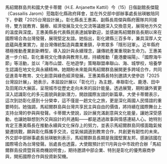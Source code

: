 馬紹爾群島共和國大使卡蒂爾（H.E. Anjanette Kattil）今（15）日偕副館長傑龍（Cassailis Jarom）蒞臨彰化縣政府拜會，並在外交部中部辦事處長翁瑛敏陪同下，參觀「2025台灣設計展」。彰化縣長王惠美、副縣長周傑與縣府團隊共同接待，雙方就教育、醫療、經濟發展及文化交流等議題深入交換意見，展現地方外交的溫度與深度。王惠美縣長代表縣民表達誠摯歡迎，並感謝馬紹爾群島長期以來在國際場合為台灣發聲，展現堅定友誼。她指出，彰化建縣三百多年，兼具深厚人文底蘊與產業實力，是台灣傳統製造與農業重鎮，孕育眾多「隱形冠軍」。近年縣府積極推動產業創新轉型，導入設計與永續理念，讓傳統產業重現新生命力。王惠美進一步介紹，彰化重視文化傳承與教育扎根，持續推動「鹿港慶端陽」、「國際海牛節」等活動，並以「海市山盟、在地遊學」策略聯盟串聯山、海、城學校，培養學生認識在地文化與永續精神。她期盼未來能與馬紹爾群島展開更多跨域合作，共同促進青年教育、文化創意與綠色經濟發展。王惠美縣長特別邀請大使參訪「2025台灣設計展」，她表示，本屆設計展以「彰化行」為主題，串聯彰化、鹿港、田中及田尾四大展區，呈現城市從歷史走向未來的設計能量。透過展覽，期盼讓外賓更深入認識彰化的多元面貌與創新潛力，開啟國際友誼的新篇章。大使卡蒂爾表示，這次到訪彰化感到十分榮幸，這不僅是一趟文化之旅，更是深化兩國人民情誼的重要時刻。她強調，馬紹爾群島與台灣共享民主與自由的價值，將持續在國際舞台上支持台灣的參與與發聲。卡蒂爾大使說，設計展充滿創意與文化能量，讓她深受感動，也讓她聯想到外交與設計的共通點——都是透過故事與情感連結人心。她特別肯定王惠美縣長在推動永續與文化保存上的努力，並表示馬紹爾群島同樣面臨氣候變遷挑戰，願與彰化縣攜手交流，從氣候調適到教育合作，共創更有韌性的未來。外交部中部辦事處長翁瑛敏則表示，馬紹爾群島長期是我國堅實友邦，感謝該國在國際場合為台灣發聲。翁處長也透露，大使館預計於11月與台中市政府合辦「馬紹爾群島投資暨貿易商機說明會」，期待邀請中部企業、特別是彰化的優秀廠商參與，開拓國際合作與投資新契機。